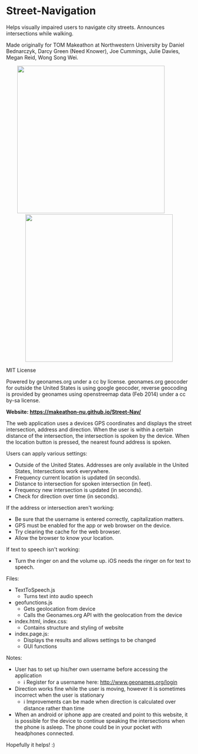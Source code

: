 # Street-Navigation

Helps visually impaired users to navigate city streets. Announces intersections while walking.

Made originally for TOM Makeathon at Northwestern University by Daniel Bednarczyk, Darcy Green (Need Knower), Joe Cummings, Julie Davies, Megan Reid, Wong Song Wei.

<p align="center">
<img src="https://github.com/Makeathon-NU/Street-Nav/blob/master/StreetNav.PNG" height=400></img>
&nbsp;&nbsp;&nbsp;&nbsp;&nbsp;&nbsp;&nbsp;&nbsp;&nbsp;&nbsp;
<img src="https://github.com/Makeathon-NU/Street-Nav/blob/master/StreetNav2.PNG" height=400></img>
</p>

MIT License

Powered by geonames.org under a cc by license.
geonames.org geocoder for outside the United States is using google geocoder, reverse geocoding is provided by geonames using openstreemap data (Feb 2014) under a cc by-sa license.

**Website: https://makeathon-nu.github.io/Street-Nav/**

The web application uses a devices GPS coordinates and displays the street intersection, address and direction.  When the user is within a certain distance of the intersection, the intersection is spoken by the device.  When the location button is pressed, the nearest found address is spoken.

Users can apply various settings: 
* Outside of the United States.  Addresses are only available in the United States, Intersections work everywhere.
* Frequency current location is updated (in seconds).
* Distance to intersection for spoken intersection (in feet).
*	Frequency new intersection is updated (in seconds).
*	Check for direction over time (in seconds).

If the address or intersection aren't working:
*  Be sure that the username is entered correctly, capitalization matters.
*  GPS must be enabled for the app or web browser on the device.
*  Try clearing the cache for the web browser.
*  Allow the browser to know your location.

If text to speech isn't working:
 *  Turn the ringer on and the volume up. iOS needs the ringer on for text to speech.

Files: 
* TextToSpeech.js
  * Turns text into audio speech
* geofunctions.js
  *	Gets geolocation from device
  *	Calls the Geonames.org API with the geolocation from the device
* index.html, index.css:
  * Contains structure and styling of website 
* index.page.js:
  * Displays the results and allows settings to be changed 
  * GUI functions

Notes:
* User has to set up his/her own username before accessing the application
  * ℹ	Register for a username here: http://www.geonames.org/login
* Direction works fine while the user is moving, however it is sometimes incorrect when the user is stationary 
  * ℹ	Improvements can be made when direction is calculated over distance rather than time
* When an android or iphone app are created and point to this website, it is possible for the device to continue speaking the intersections when the phone is asleep.  The phone could be in your pocket with headphones connected.

Hopefully it helps! :) 


